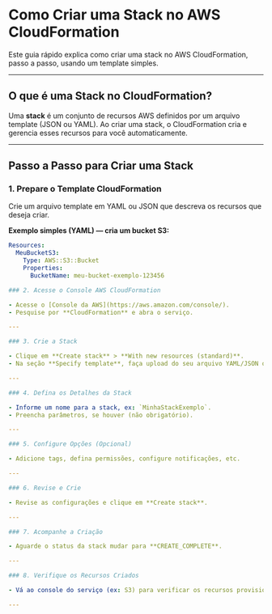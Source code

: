 # Como Criar uma Stack no AWS CloudFormation

Este guia rápido explica como criar uma stack no AWS CloudFormation, passo a passo, usando um template simples.

---

## O que é uma Stack no CloudFormation?

Uma **stack** é um conjunto de recursos AWS definidos por um arquivo template (JSON ou YAML). Ao criar uma stack, o CloudFormation cria e gerencia esses recursos para você automaticamente.

---

## Passo a Passo para Criar uma Stack

### 1. Prepare o Template CloudFormation

Crie um arquivo template em YAML ou JSON que descreva os recursos que deseja criar.

**Exemplo simples (YAML) — cria um bucket S3:**

```yaml
Resources:
  MeuBucketS3:
    Type: AWS::S3::Bucket
    Properties:
      BucketName: meu-bucket-exemplo-123456

### 2. Acesse o Console AWS CloudFormation

- Acesse o [Console da AWS](https://aws.amazon.com/console/).
- Pesquise por **CloudFormation** e abra o serviço.

---

### 3. Crie a Stack

- Clique em **Create stack** > **With new resources (standard)**.
- Na seção **Specify template**, faça upload do seu arquivo YAML/JSON ou cole o código diretamente.

---

### 4. Defina os Detalhes da Stack

- Informe um nome para a stack, ex: `MinhaStackExemplo`.
- Preencha parâmetros, se houver (não obrigatório).

---

### 5. Configure Opções (Opcional)

- Adicione tags, defina permissões, configure notificações, etc.

---

### 6. Revise e Crie

- Revise as configurações e clique em **Create stack**.

---

### 7. Acompanhe a Criação

- Aguarde o status da stack mudar para **CREATE_COMPLETE**.

---

### 8. Verifique os Recursos Criados

- Vá ao console do serviço (ex: S3) para verificar os recursos provisionados.

---
